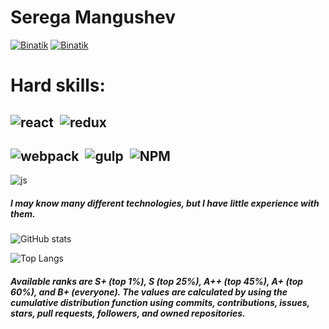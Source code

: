 # Serega Mangushev   
[<img alt="Binatik" src="https://img.shields.io/badge/WEB developer-000.svg?&style=for-the-badge&logo=vk&logoColor=fff" />][vk] 
[<img alt="Binatik" src="https://img.shields.io/badge/Code-000.svg?&style=for-the-badge&logo=visual-studio-code&logoColor=00FF00" />][code] 

# Hard skills: 
<img alt="react" src="https://img.shields.io/badge/react-rgba(118,74,188,0).svg?&style=for-the-badge&logo=react&logoColor=5dd0f0&labelColor=rgba(118,74,188,0)" />&nbsp; 
<img alt="redux" src="https://img.shields.io/badge/redux-rgba(118,74,188,0).svg?&style=for-the-badge&logo=redux&logoColor=764abc&labelColor=rgba(118,74,188,0)" />&nbsp;
---

<img alt="webpack" src="https://img.shields.io/badge/Webpack-rgba(118,74,188,0).svg?&style=for-the-badge&logo=webpack&logoColor=7c9fdf&labelColor=rgba(118,74,188,0)" />&nbsp; 
<img alt="gulp" src="https://img.shields.io/badge/Gulp-rgba(118,74,188,0).svg?&style=for-the-badge&logo=gulp&logoColor=da4647&labelColor=rgba(118,74,188,0)" />&nbsp; 
<img alt="NPM" src="https://img.shields.io/badge/NPM-rgba(118,74,188,0).svg?&style=for-the-badge&logo=npm&logoColor=da4647&labelColor=rgba(118,74,188,0)" />&nbsp; 
--- 

<img alt="js" src="https://img.shields.io/badge/JAVASCRIPT-rgba(118,74,188,0).svg?&style=for-the-badge&logo=javascript&logoColor=f7e01d&labelColor=rgba(118,74,188,0)" />&nbsp;

##### I may know many different technologies, but I have little experience with them.  
 
![GitHub stats](https://github-readme-stats.vercel.app/api?username=Binatik&show_icons=true&theme=radical)  

![Top Langs](https://github-readme-stats.vercel.app/api/top-langs/?username=Binatik&layout=compact&theme=radical&custom_title=TOP&card_width=445&langs_count=4)
##### Available ranks are S+ (top 1%), S (top 25%), A++ (top 45%), A+ (top 60%), and B+ (everyone). The values are calculated by using the cumulative distribution function using commits, contributions, issues, stars, pull requests, followers, and owned repositories.

[vk]: https://vk.com/id269791339 
[code]: https://github.com/Binatik/Code
